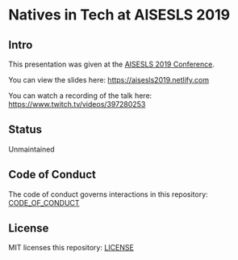 # Natives in Tech at AISESLS 2019

## Intro

This presentation was given at the [AISESLS 2019 Conference](https://www.eiseverywhere.com/ehome/375978/801176/?date=03/17/2019).

You can view the slides here: https://aisesls2019.netlify.com

You can watch a recording of the talk here: https://www.twitch.tv/videos/397280253

## Status

Unmaintained

## Code of Conduct

The code of conduct governs interactions in this repository: [CODE_OF_CONDUCT](CODE_OF_CONDUCT)

## License

MIT licenses this repository: [LICENSE](LICENSE)
